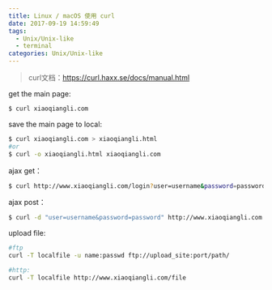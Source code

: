 ```yaml
---
title: Linux / macOS 使用 curl
date: 2017-09-19 14:59:49
tags:
  - Unix/Unix-like
  - terminal
categories: Unix/Unix-like
---
```

>curl文档：https://curl.haxx.se/docs/manual.html

get the main page:
```bash
$ curl xiaoqiangli.com
```
<!-- more -->
save the main page to local:
```bash
$ curl xiaoqiangli.com > xiaoqiangli.html
#or
$ curl -o xiaoqiangli.html xiaoqiangli.com
```

ajax get：
```bash
$ curl http://www.xiaoqiangli.com/login?user=username&password=password
```

ajax post：
```bash
$ curl -d "user=username&password=password" http://www.xiaoqiangli.com
```

upload file:
```bash
#ftp
curl -T localfile -u name:passwd ftp://upload_site:port/path/

#http:
curl -T localfile http://www.xiaoqiangli.com/file
```